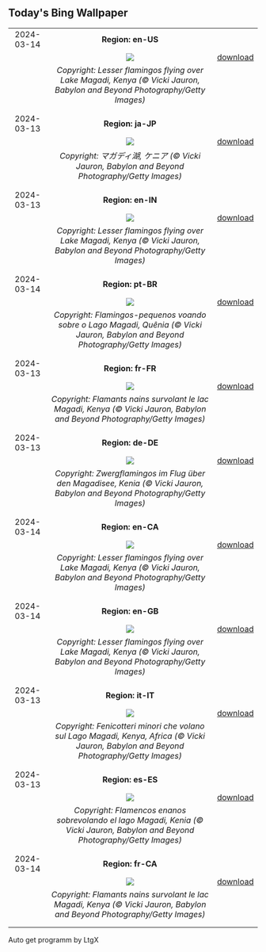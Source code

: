 ## Today's Bing Wallpaper
|      |      |      |
| :----: | :----: | :----: |
|2024-03-14|**Region: en-US**||
||![](https://www.bing.com/th?id=OHR.MagadiFlamingos_EN-US1720896379_UHD.jpg&pid=hp&w=1152&h=648&rs=1&c=4)| [download](https://www.bing.com/th?id=OHR.MagadiFlamingos_EN-US1720896379_UHD.jpg)|
||*Copyright: Lesser flamingos flying over Lake Magadi, Kenya (© Vicki Jauron, Babylon and Beyond Photography/Getty Images)*
||
|||
|2024-03-13|**Region: ja-JP**||
||![](https://www.bing.com/th?id=OHR.MagadiFlamingos_JA-JP3870887285_UHD.jpg&pid=hp&w=1152&h=648&rs=1&c=4)| [download](https://www.bing.com/th?id=OHR.MagadiFlamingos_JA-JP3870887285_UHD.jpg)|
||*Copyright: マガディ湖, ケニア (© Vicki Jauron, Babylon and Beyond Photography/Getty Images)*
||
|||
|2024-03-13|**Region: en-IN**||
||![](https://www.bing.com/th?id=OHR.MagadiFlamingos_EN-IN1729964021_UHD.jpg&pid=hp&w=1152&h=648&rs=1&c=4)| [download](https://www.bing.com/th?id=OHR.MagadiFlamingos_EN-IN1729964021_UHD.jpg)|
||*Copyright: Lesser flamingos flying over Lake Magadi, Kenya (© Vicki Jauron, Babylon and Beyond Photography/Getty Images)*
||
|||
|2024-03-14|**Region: pt-BR**||
||![](https://www.bing.com/th?id=OHR.MagadiFlamingos_PT-BR0452597039_UHD.jpg&pid=hp&w=1152&h=648&rs=1&c=4)| [download](https://www.bing.com/th?id=OHR.MagadiFlamingos_PT-BR0452597039_UHD.jpg)|
||*Copyright: Flamingos-pequenos voando sobre o Lago Magadi, Quênia (© Vicki Jauron, Babylon and Beyond Photography/Getty Images)*
||
|||
|2024-03-13|**Region: fr-FR**||
||![](https://www.bing.com/th?id=OHR.MagadiFlamingos_FR-FR1596921851_UHD.jpg&pid=hp&w=1152&h=648&rs=1&c=4)| [download](https://www.bing.com/th?id=OHR.MagadiFlamingos_FR-FR1596921851_UHD.jpg)|
||*Copyright: Flamants nains survolant le lac Magadi, Kenya (© Vicki Jauron, Babylon and Beyond Photography/Getty Images)*
||
|||
|2024-03-13|**Region: de-DE**||
||![](https://www.bing.com/th?id=OHR.MagadiFlamingos_DE-DE1454409448_UHD.jpg&pid=hp&w=1152&h=648&rs=1&c=4)| [download](https://www.bing.com/th?id=OHR.MagadiFlamingos_DE-DE1454409448_UHD.jpg)|
||*Copyright: Zwergflamingos im Flug über den Magadisee, Kenia (© Vicki Jauron, Babylon and Beyond Photography/Getty Images)*
||
|||
|2024-03-14|**Region: en-CA**||
||![](https://www.bing.com/th?id=OHR.MagadiFlamingos_EN-CA6539676228_UHD.jpg&pid=hp&w=1152&h=648&rs=1&c=4)| [download](https://www.bing.com/th?id=OHR.MagadiFlamingos_EN-CA6539676228_UHD.jpg)|
||*Copyright: Lesser flamingos flying over Lake Magadi, Kenya (© Vicki Jauron, Babylon and Beyond Photography/Getty Images)*
||
|||
|2024-03-14|**Region: en-GB**||
||![](https://www.bing.com/th?id=OHR.MagadiFlamingos_EN-GB8544970880_UHD.jpg&pid=hp&w=1152&h=648&rs=1&c=4)| [download](https://www.bing.com/th?id=OHR.MagadiFlamingos_EN-GB8544970880_UHD.jpg)|
||*Copyright: Lesser flamingos flying over Lake Magadi, Kenya (© Vicki Jauron, Babylon and Beyond Photography/Getty Images)*
||
|||
|2024-03-13|**Region: it-IT**||
||![](https://www.bing.com/th?id=OHR.MagadiFlamingos_IT-IT3571024430_UHD.jpg&pid=hp&w=1152&h=648&rs=1&c=4)| [download](https://www.bing.com/th?id=OHR.MagadiFlamingos_IT-IT3571024430_UHD.jpg)|
||*Copyright: Fenicotteri minori che volano sul Lago Magadi, Kenya, Africa (© Vicki Jauron, Babylon and Beyond Photography/Getty Images)*
||
|||
|2024-03-13|**Region: es-ES**||
||![](https://www.bing.com/th?id=OHR.MagadiFlamingos_ES-ES7116146101_UHD.jpg&pid=hp&w=1152&h=648&rs=1&c=4)| [download](https://www.bing.com/th?id=OHR.MagadiFlamingos_ES-ES7116146101_UHD.jpg)|
||*Copyright: Flamencos enanos sobrevolando el lago Magadi, Kenia (© Vicki Jauron, Babylon and Beyond Photography/Getty Images)*
||
|||
|2024-03-14|**Region: fr-CA**||
||![](https://www.bing.com/th?id=OHR.MagadiFlamingos_FR-CA8007407387_UHD.jpg&pid=hp&w=1152&h=648&rs=1&c=4)| [download](https://www.bing.com/th?id=OHR.MagadiFlamingos_FR-CA8007407387_UHD.jpg)|
||*Copyright: Flamants nains survolant le lac Magadi, Kenya (© Vicki Jauron, Babylon and Beyond Photography/Getty Images)*
||
|||

Auto get programm by LtgX
